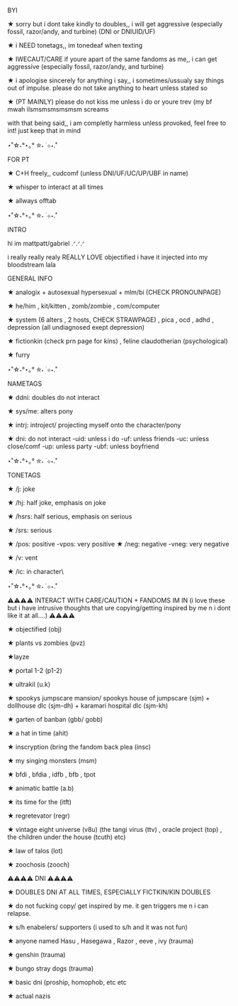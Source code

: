 BYI

★ sorry but i dont take kindly to doubles,, i will get aggressive (especially fossil, razor/andy, and turbine) (DNI or DNIUID/UF)

★ i NEED tonetags,, im tonedeaf when texting

★ IWECAUT/CARE if youre apart of the same fandoms as me,, i can get aggressive (especially fossil, razor/andy, and turbine)

★ i apologise sincerely for anything i say,, i sometimes/ussualy say things out of impulse. please do not take anything to heart unless stated so

★ (PT MAINLY) please do not kiss me unless i do or youre trev (my bf mwah ilsmsmsmsmsmsm screams

with that being said,, i am completly harmless unless provoked, feel free to int! just keep that in mind

⋆˚☆˖°⋆｡° ✮˖ ࣪ ⊹⋆.˚

FOR PT

★ C+H freely,, cudcomf (unless DNI/UF/UC/UP/UBF in name)

★ whisper to interact at all times

★ allways offtab

⋆˚☆˖°⋆｡° ✮˖ ࣪ ⊹⋆.˚

INTRO

hi im mattpatt/gabriel .ᐟ.ᐟ.ᐟ 

i really really realy REALLY LOVE objectified i have it injected into my bloodstream lala

GENERAL INFO

★ analogix + autosexual hypersexual + mlm/bi (CHECK PRONOUNPAGE)

★ he/him , kit/kitten , zomb/zombie , com/computer

★ system (6 alters , 2 hosts, CHECK STRAWPAGE) , pica , ocd , adhd , depression (all undiagnosed exept depression)

★ fictionkin (check prn page for kins) , feline claudotherian (psychological)

★ furry

⋆˚☆˖°⋆｡° ✮˖ ࣪ ⊹⋆.˚

NAMETAGS

★ ddni: doubles do not interact

★ sys/me: alters pony

★ intrj: introject/ projecting myself onto the character/pony

★ dni: do not interact
     -uid: unless i do
     -uf: unless friends
     -uc: unless close/comf 
     -up: unless party
     -ubf: unless boyfriend

⋆˚☆˖°⋆｡° ✮˖ ࣪ ⊹⋆.˚

TONETAGS

★ /j: joke

★ /hj: half joke, emphasis on joke

★ /hsrs: half serious, emphasis on serious

★ /srs: serious

★ /pos: positive
 -vpos: very positive
★ /neg: negative
 -vneg: very negative

★ /v: vent

★ /ic: in character\


⋆˚☆˖°⋆｡° ✮˖ ࣪ ⊹⋆.˚


⚠⚠⚠⚠ INTERACT WITH CARE/CAUTION + FANDOMS IM IN (i love these but i have intrusive thoughts that ure copying/getting inspired by me n i dont like it at all....) ⚠⚠⚠⚠ 

★ objectified (obj)

★ plants vs zombies (pvz)

★layze

★ portal 1-2 (p1-2)

★ ultrakil (u.k)

★ spookys jumpscare mansion/ spookys house of jumpscare (sjm) + dollhouse dlc (sjm-dh) + karamari hospital dlc (sjm-kh)

★ garten of banban (gbb/ gobb)

★ a hat in time (ahit)

★ inscryption (bring the fandom back plea (insc)

★ my singing monsters (msm)

★ bfdi , bfdia , idfb , bfb , tpot

★ animatic battle (a.b)

★ its time for the  (itft)

★  regretevator (regr)

★ vintage eight universe (v8u) (the tangi virus (ttv) , oracle project (top) , the children under the house (tcuth) etc)

★ law of talos (lot)

★ zoochosis (zooch)


⚠⚠⚠⚠ DNI ⚠⚠⚠⚠ 

★ DOUBLES DNI AT ALL TIMES, ESPECIALLY FICTKIN/KIN DOUBLES

★ do not fucking copy/ get inspired by me. it gen triggers me n i can relapse.

★ s/h enabelers/ supporters (i used to s/h and it was not fun)

★ anyone named Hasu , Hasegawa , Razor , eeve , ivy (trauma)

★ genshin (trauma)

★ bungo stray dogs (trauma)

★ basic dni (proship, homophob, etc etc

★ actual nazis
